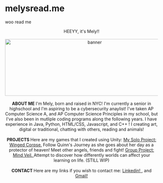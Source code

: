 # melysread.me
woo read me
<p align = "center">
   HEEYY, it's Mely!!
   <br>
   <br>
  <img width="575" height="187" alt="banner" src="https://github.com/user-attachments/assets/25e5a353-7a67-4cbe-9c75-a7e01996473d" />
   <br>
   <br>
   <b> ABOUT ME </b>
 I'm Mely, born and raised in NYC! I'm currently a senior in highschool and I'm aspiring to be a cybersecurity anaylist! I've taken AP Computer Science A, and AP Computer Science Principles in my school, but I've also been in mutliple coding programs along the following years. I have experience in Java, Python, HTML/CSS, Javascript, and C++ ! I creating art, digital or traditional, chatting with others, reading and animals!
   <br> 
   <br>
   <strong> PROJECTS </strong>
   Here are my games that I created using Unity: <a href="https://melysvilee.itch.io/wingedcorpse"> My Solo Project: Winged Corpse.</a> Follow Quinn's Journey as she goes about her day as a protector of heaven! Meet other angels, friends and fight! <a href="https://melysvilee.itch.io/mind-veil">  Group Project: Mind Veil. </a> Attempt to discover how differently worlds can affect your learning on life. (STILL WIP)
   <br>
   <br>
   <b> CONTACT </b>
   Here are my links if you wish to contact me: <a href="https://www.linkedin.com/in/mely-vasquez-582524349/"> Linkedin! </a> , and <a href = "mailto:vmely0525@gmail.com"> Gmail! </a>
</p>
 


